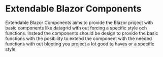 # Extendable Blazor Components
Extendable Blazor Components aims to provide the Blazor project with basic components like datagrid with out forcing a specific style och functions.
Instead the components should be design to provide the basic functions with the
posibility to extend the component with the needed functions with out blooting you project a lot good to haves or a specific style.
